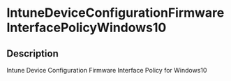 
# IntuneDeviceConfigurationFirmwareInterfacePolicyWindows10

## Description

Intune Device Configuration Firmware Interface Policy for Windows10
